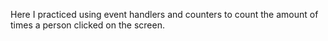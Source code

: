 Here I practiced using event handlers and counters to count the amount of times a person clicked on the screen.
